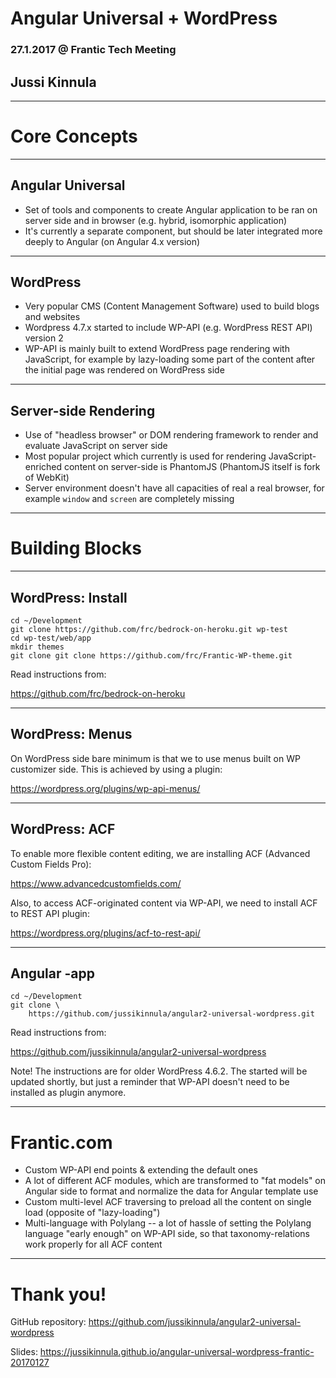 # Angular Universal + WordPress

### 27.1.2017 @ Frantic Tech Meeting

## Jussi Kinnula

---

# Core Concepts

___

## Angular Universal

- Set of tools and components to create Angular application to be ran on server side and in browser (e.g. hybrid, isomorphic application)
- It's currently a separate component, but should be later integrated more deeply to Angular (on Angular 4.x version)

___

## WordPress

- Very popular CMS (Content Management Software) used to build blogs and websites
- Wordpress 4.7.x started to include WP-API (e.g. WordPress REST API) version 2
- WP-API is mainly built to extend WordPress page rendering with JavaScript, for example by lazy-loading some part of the content after the initial page was rendered on WordPress side

___

## Server-side Rendering

- Use of "headless browser" or DOM rendering framework to render and evaluate JavaScript on server side
- Most popular project which currently is used for rendering JavaScript-enriched content on server-side is PhantomJS (PhantomJS itself is fork of WebKit)
- Server environment doesn't have all capacities of real a real browser, for example `window` and `screen` are completely missing

---

# Building Blocks

___

## WordPress: Install

```
cd ~/Development
git clone https://github.com/frc/bedrock-on-heroku.git wp-test
cd wp-test/web/app
mkdir themes
git clone git clone https://github.com/frc/Frantic-WP-theme.git
```

Read instructions from:

https://github.com/frc/bedrock-on-heroku

___

## WordPress: Menus

On WordPress side bare minimum is that we to use menus built on WP customizer side. This is achieved by using a plugin:

https://wordpress.org/plugins/wp-api-menus/

___

## WordPress: ACF

To enable more flexible content editing, we are installing ACF (Advanced Custom Fields Pro):

https://www.advancedcustomfields.com/

Also, to access ACF-originated content via WP-API, we need to install ACF to REST API plugin:

https://wordpress.org/plugins/acf-to-rest-api/

___

## Angular -app

```
cd ~/Development
git clone \
    https://github.com/jussikinnula/angular2-universal-wordpress.git
```

Read instructions from:

https://github.com/jussikinnula/angular2-universal-wordpress

Note! The instructions are for older WordPress 4.6.2. The started will be updated shortly, but just a reminder that WP-API doesn't need to be installed as plugin anymore.

---

# Frantic.com

- Custom WP-API end points & extending the default ones
- A lot of different ACF modules, which are transformed to "fat models" on Angular side to format and normalize the data for Angular template use
- Custom multi-level ACF traversing to preload all the content on single load (opposite of "lazy-loading")
- Multi-language with Polylang -- a lot of hassle of setting the Polylang language "early enough" on WP-API side, so that taxonomy-relations work properly for all ACF content

---

# Thank you!

GitHub repository:
https://github.com/jussikinnula/angular2-universal-wordpress

Slides:
https://jussikinnula.github.io/angular-universal-wordpress-frantic-20170127
